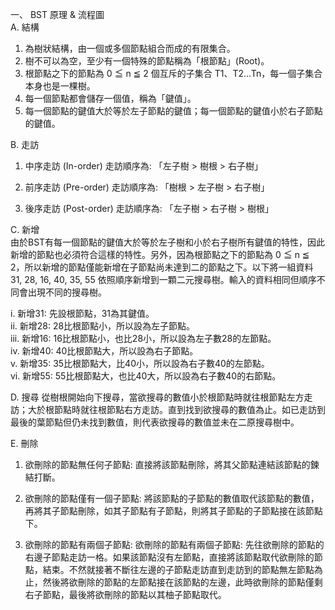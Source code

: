 一、	BST 原理 & 流程圖  
A.	結構
1.	為樹狀結構，由一個或多個節點組合而成的有限集合。
2.	樹不可以為空，至少有一個特殊的節點稱為「根節點」(Root)。
3.	根節點之下的節點為 0 ≦ n ≦ 2 個互斥的子集合 T1、T2…Tn，每一個子集合本身也是一棵樹。
4.	每一個節點都會儲存一個值，稱為「鍵值」。
5.	每一個節點的鍵值大於等於左子節點的鍵值；每一個節點的鍵值小於右子節點的鍵值。
 
B.	走訪
1.	中序走訪 (In-order)
走訪順序為: 「左子樹 > 樹根 > 右子樹」
 
2.	前序走訪 (Pre-order)
走訪順序為: 「樹根 > 左子樹 > 右子樹」
 

3.	後序走訪 (Post-order)
走訪順序為: 「左子樹 > 右子樹 > 樹根」
 
C.	新增  
由於BST有每一個節點的鍵值大於等於左子樹和小於右子樹所有鍵值的特性，因此新增的節點也必須符合這樣的特性。另外，因為根節點之下的節點為 0 ≦ n ≦ 2，所以新增的節點僅能新增在子節點尚未達到二的節點之下。以下將一組資料 31, 28, 16, 40, 35, 55 依照順序新增到一顆二元搜尋樹。輸入的資料相同但順序不同會出現不同的搜尋樹。
 
i.	新增31: 先設根節點，31為其鍵值。  
ii.	新增28: 28比根節點小，所以設為左子節點。  
iii.	新增16: 16比根節點小，也比28小，所以設為左子數28的左節點。  
iv.	新增40: 40比根節點大，所以設為右子節點。  
v.	新增35: 35比根節點大，比40小，所以設為右子數40的左節點。  
vi.	新增55: 55比根節點大，也比40大，所以設為右子數40的右節點。  

D.	搜尋
從樹根開始向下搜尋，當欲搜尋的數值小於根節點時就往根節點左方走訪；大於根節點時就往根節點右方走訪。直到找到欲搜尋的數值為止。如已走訪到最後的葉節點但仍未找到數值，則代表欲搜尋的數值並未在二原搜尋樹中。
 
E.	刪除
1.	欲刪除的節點無任何子節點:
直接將該節點刪除，將其父節點連結該節點的鍊結打斷。
 
2.	欲刪除的節點僅有一個子節點:
將該節點的子節點的數值取代該節點的數值，再將其子節點刪除，如其子節點有子節點，則將其子節點的子節點接在該節點下。
 
3.	欲刪除的節點有兩個子節點:
欲刪除的節點有兩個子節點: 先往欲刪除的節點的右邊子節點走訪一格。如果該節點沒有左節點，直接將該節點取代欲刪除的節點，結束。不然就接著不斷往左邊的子節點走訪直到走訪到的節點無左節點為止，然後將欲刪除的節點的左節點接在該節點的左邊，此時欲刪除的節點僅剩右子節點，最後將欲刪除的節點以其柚子節點取代。
